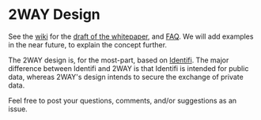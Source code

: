 # 2WAY Design


See the [wiki](https://github.com/2WAY/Design/wiki) for the [draft of the whitepaper](https://github.com/2WAY/Design/wiki/Whitepaper), and [FAQ](https://github.com/2WAY/Design/wiki/FAQ). We will add examples in the near future, to explain the concept further.

The 2WAY design is, for the most-part, based on [Identifi](https://github.com/identifi/identifi). The major difference between Identifi and 2WAY is that Identifi is intended for public data, whereas 2WAY's design intends to secure the exchange of private data.

Feel free to post your questions, comments, and/or suggestions as an issue.
